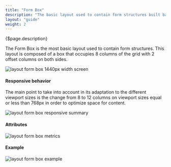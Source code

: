 ```yaml
---
title: "Form Box"
description: "The basic layout used to contain form structures built based on 8/12 grid columns."
layout: "guide"
weight: 2
---
```


<div class="page-description">{$page.description}</div> 

The Form Box is the most basic layout used to contain form structures. This layout is composed of a box that occupies 8 columns of the grid with 2 offset columns on both sides.

![layout form box 1440px width screen](../../../images/layoutformbox.jpg)

#### Responsive behavior

The main point to take into account in its adaptation to the different viewport sizes is the change from 8 to 12 columns on viewport sizes equal or less than 768px in order to optimize space for content.

![layout form box responsive summary](../../../images/layoutformboxsummary.jpg)

#### Attributes

![layout form box metrics](../../../images/layoutformboxmetrics.jpg)

#### Example

![layout form box example](../../../images/layoutformboxexample.jpg)